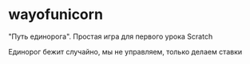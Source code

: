 # wayofunicorn
"Путь единорога". Простая игра для первого урока Scratch

Единорог бежит случайно, мы не управляем, только делаем ставки

